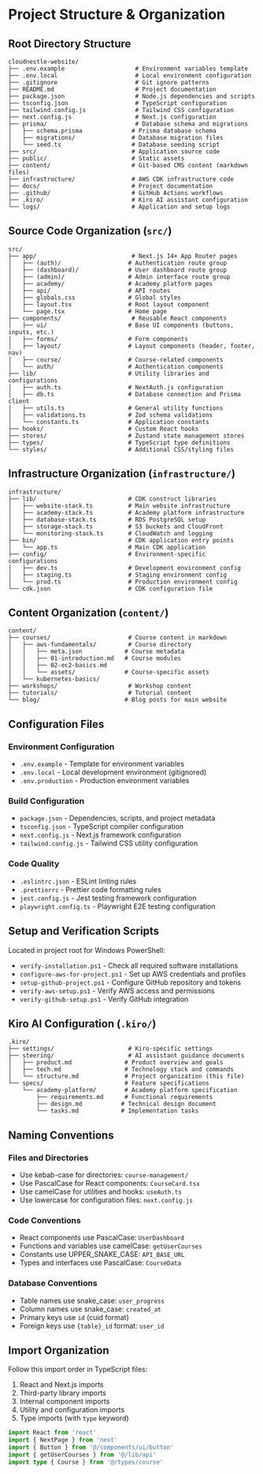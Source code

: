 # Project Structure & Organization

## Root Directory Structure

```
cloudnestle-website/
├── .env.example                    # Environment variables template
├── .env.local                      # Local environment configuration
├── .gitignore                      # Git ignore patterns
├── README.md                       # Project documentation
├── package.json                    # Node.js dependencies and scripts
├── tsconfig.json                   # TypeScript configuration
├── tailwind.config.js              # Tailwind CSS configuration
├── next.config.js                  # Next.js configuration
├── prisma/                         # Database schema and migrations
│   ├── schema.prisma              # Prisma database schema
│   ├── migrations/                # Database migration files
│   └── seed.ts                    # Database seeding script
├── src/                           # Application source code
├── public/                        # Static assets
├── content/                       # Git-based CMS content (markdown files)
├── infrastructure/                # AWS CDK infrastructure code
├── docs/                          # Project documentation
├── .github/                       # GitHub Actions workflows
├── .kiro/                         # Kiro AI assistant configuration
└── logs/                          # Application and setup logs
```

## Source Code Organization (`src/`)

```
src/
├── app/                           # Next.js 14+ App Router pages
│   ├── (auth)/                   # Authentication route group
│   ├── (dashboard)/              # User dashboard route group
│   ├── (admin)/                  # Admin interface route group
│   ├── academy/                  # Academy platform pages
│   ├── api/                      # API routes
│   ├── globals.css               # Global styles
│   ├── layout.tsx                # Root layout component
│   └── page.tsx                  # Home page
├── components/                    # Reusable React components
│   ├── ui/                       # Base UI components (buttons, inputs, etc.)
│   ├── forms/                    # Form components
│   ├── layout/                   # Layout components (header, footer, nav)
│   ├── course/                   # Course-related components
│   └── auth/                     # Authentication components
├── lib/                          # Utility libraries and configurations
│   ├── auth.ts                   # NextAuth.js configuration
│   ├── db.ts                     # Database connection and Prisma client
│   ├── utils.ts                  # General utility functions
│   ├── validations.ts            # Zod schema validations
│   └── constants.ts              # Application constants
├── hooks/                        # Custom React hooks
├── stores/                       # Zustand state management stores
├── types/                        # TypeScript type definitions
└── styles/                       # Additional CSS/styling files
```

## Infrastructure Organization (`infrastructure/`)

```
infrastructure/
├── lib/                          # CDK construct libraries
│   ├── website-stack.ts          # Main website infrastructure
│   ├── academy-stack.ts          # Academy platform infrastructure
│   ├── database-stack.ts         # RDS PostgreSQL setup
│   ├── storage-stack.ts          # S3 buckets and CloudFront
│   └── monitoring-stack.ts       # CloudWatch and logging
├── bin/                          # CDK application entry points
│   └── app.ts                    # Main CDK application
├── config/                       # Environment-specific configurations
│   ├── dev.ts                    # Development environment config
│   ├── staging.ts                # Staging environment config
│   └── prod.ts                   # Production environment config
└── cdk.json                      # CDK configuration file
```

## Content Organization (`content/`)

```
content/
├── courses/                      # Course content in markdown
│   ├── aws-fundamentals/         # Course directory
│   │   ├── meta.json            # Course metadata
│   │   ├── 01-introduction.md   # Course modules
│   │   ├── 02-ec2-basics.md
│   │   └── assets/              # Course-specific assets
│   └── kubernetes-basics/
├── workshops/                    # Workshop content
├── tutorials/                    # Tutorial content
└── blog/                        # Blog posts for main website
```

## Configuration Files

### Environment Configuration
- `.env.example` - Template for environment variables
- `.env.local` - Local development environment (gitignored)
- `.env.production` - Production environment variables

### Build Configuration
- `package.json` - Dependencies, scripts, and project metadata
- `tsconfig.json` - TypeScript compiler configuration
- `next.config.js` - Next.js framework configuration
- `tailwind.config.js` - Tailwind CSS utility configuration

### Code Quality
- `.eslintrc.json` - ESLint linting rules
- `.prettierrc` - Prettier code formatting rules
- `jest.config.js` - Jest testing framework configuration
- `playwright.config.ts` - Playwright E2E testing configuration

## Setup and Verification Scripts

Located in project root for Windows PowerShell:
- `verify-installation.ps1` - Check all required software installations
- `configure-aws-for-project.ps1` - Set up AWS credentials and profiles
- `setup-github-project.ps1` - Configure GitHub repository and tokens
- `verify-aws-setup.ps1` - Verify AWS access and permissions
- `verify-github-setup.ps1` - Verify GitHub integration

## Kiro AI Configuration (`.kiro/`)

```
.kiro/
├── settings/                     # Kiro-specific settings
├── steering/                     # AI assistant guidance documents
│   ├── product.md               # Product overview and goals
│   ├── tech.md                  # Technology stack and commands
│   └── structure.md             # Project organization (this file)
└── specs/                       # Feature specifications
    └── academy-platform/        # Academy platform specification
        ├── requirements.md      # Functional requirements
        ├── design.md           # Technical design document
        └── tasks.md            # Implementation tasks
```

## Naming Conventions

### Files and Directories
- Use kebab-case for directories: `course-management/`
- Use PascalCase for React components: `CourseCard.tsx`
- Use camelCase for utilities and hooks: `useAuth.ts`
- Use lowercase for configuration files: `next.config.js`

### Code Conventions
- React components use PascalCase: `UserDashboard`
- Functions and variables use camelCase: `getUserCourses`
- Constants use UPPER_SNAKE_CASE: `API_BASE_URL`
- Types and interfaces use PascalCase: `CourseData`

### Database Conventions
- Table names use snake_case: `user_progress`
- Column names use snake_case: `created_at`
- Primary keys use `id` (cuid format)
- Foreign keys use `{table}_id` format: `user_id`

## Import Organization

Follow this import order in TypeScript files:
1. React and Next.js imports
2. Third-party library imports
3. Internal component imports
4. Utility and configuration imports
5. Type imports (with `type` keyword)

```typescript
import React from 'react'
import { NextPage } from 'next'
import { Button } from '@/components/ui/button'
import { getUserCourses } from '@/lib/api'
import type { Course } from '@/types/course'
```